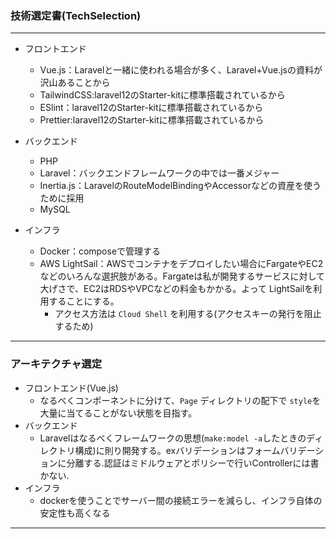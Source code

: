 ### 技術選定書(TechSelection)
***

- フロントエンド
  - Vue.js：Laravelと一緒に使われる場合が多く、Laravel+Vue.jsの資料が沢山あることから
  - TailwindCSS:laravel12のStarter-kitに標準搭載されているから
  - ESlint：laravel12のStarter-kitに標準搭載されているから
  - Prettier:laravel12のStarter-kitに標準搭載されているから

- バックエンド
  - PHP
  - Laravel：バックエンドフレームワークの中では一番メジャー
  - Inertia.js：LaravelのRouteModelBindingやAccessorなどの資産を使うために採用
  - MySQL

- インフラ
  - Docker：composeで管理する
  - AWS LightSail：AWSでコンテナをデプロイしたい場合にFargateやEC2などのいろんな選択肢がある。Fargateは私が開発するサービスに対して大げさで、EC2はRDSやVPCなどの料金もかかる。よって LightSailを利用することにする。
    - アクセス方法は `Cloud Shell` を利用する(アクセスキーの発行を阻止するため)
---
### アーキテクチャ選定
- フロントエンド(Vue.js)
  - なるべくコンポーネントに分けて、`Page` ディレクトリの配下で `style`を大量に当てることがない状態を目指す。
- バックエンド
  - Laravelはなるべくフレームワークの思想(`make:model -a`したときのディレクトリ構成)に則り開発する。exバリデーションはフォームバリデーションに分離する.認証はミドルウェアとポリシーで行いControllerには書かない.
- インフラ
  - dockerを使うことでサーバー間の接続エラーを減らし、インフラ自体の安定性も高くなる
---
